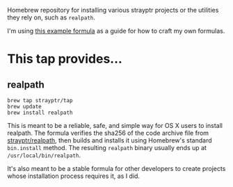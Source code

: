 Homebrew repository for installing various strayptr projects or the utilities they rely on, such as `realpath`.

I'm using [this example formula](https://github.com/Homebrew/homebrew/blob/master/Library/Contributions/example-formula.rb) as a guide for how to craft my own formulas.

# This tap provides...

## realpath

```
brew tap strayptr/tap
brew update
brew install realpath
```

This is meant to be a reliable, safe, and simple way for OS X users to install realpath.  The formula verifies the sha256 of the code archive file from [strayptr/realpath](https://github.com/strayptr/realpath), then builds and installs it using Homebrew's standard `bin.install` method.  The resulting `realpath` binary usually ends up at `/usr/local/bin/realpath`.

It's also meant to be a stable formula for other developers to create projects whose installation process requires it, as I did.